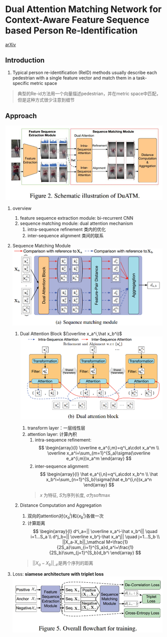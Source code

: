 # Dual Attention Matching Network for Context-Aware Feature Sequence based Person Re-Identification
[arXiv](https://arxiv.org/abs/1803.09937)

## Introduction
1. Typical person re-identification (ReID) methods usually describe each pedestrian with a single feature vector and match them in a task-specific metric space
> 典型的Re-id方法用一个向量描述pedestrian，并在metric space中匹配，但是这种方式很少注意到细节

## Approach
![DuATM](./.assets/DuATM.jpg)
1. overview
   1. feature sequence extraction module: bi-recurrent CNN
   2. sequence matching module:  dual attention mechanism
      1. intra-sequence refinement 类内的优化
      2. inter-sequence alignment 类间的联系    
2. Sequence Matching Module
![smm](./.assets/smm.png)
   1. Dual Attention Block $(\overline x_a^i,\hat x_b^i)$
   ![datt](./.assets/datt.png)
      1. transform layer：一层线性层
      2. attention layer: 计算內积
         1. intra-sequence refinement:
         $$
         \begin{array}{l}
         \overline e_a^{i,m}=q^i_a\cdot x_a^m \\
         \overline x_a^i=\sum_{m=1}^{S_a}\sigma(\overline e_a^{i,m})x_a^m
         \end{array}
         $$
         2. inter-sequence alignment:
         $$
         \begin{array}{l}
         \hat e_a^{i,n}=q^i_a\cdot x_b^n \\
         \hat x_b^i=\sum_{n=1}^{S_b}\sigma(\hat e_b^{i,n})x_a^n
         \end{array}
         $$
         > $x$ 为特征, $S$为序列长度, $\sigma$为softmax

    2. Distance Computation and Aggregation
       1. 双向的attention对$\{x_a^i\}$和$\{x_b^i\}$各做一次
       2. 计算距离
       $$
       \begin{array}{l}
       d^i_a=|| \overline x_a^i-\hat x_b^i|| \quad i=1...S_a \\
       d^j_b=|| \overline x_b^j-\hat x_a^j|| \quad j=1...S_b \\
       ||X_a-X_b||_\mathcal M=\frac{1}{2S_a}\sum_{i=1}^{S_a}d_a^i+\frac{1}{2S_b}\sum_{j=1}^{S_b}d_b^i
       \end{array}
       $$
       > $||X_a-X_b||_ \mathcal{M}$是两个序列的距离

3. Loss: **siamese architecture with triplet loss**
![triplet](./.assets/triplet.jpg)
